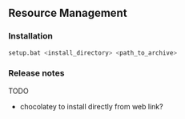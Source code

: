 ## Resource Management 

### Installation

``` bash
setup.bat <install_directory> <path_to_archive>
```

### Release notes

TODO
- chocolatey to install directly from web link?